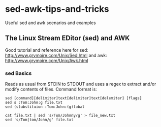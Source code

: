 # sed-awk-tips-and-tricks
Useful sed and awk scenarios and examples

## The Linux Stream EDitor (sed) and AWK
Good tutorial and reference here for sed:
http://www.grymoire.com/Unix/Sed.html
and awk:
http://www.grymoire.com/Unix/Awk.html

### sed Basics
Reads as usual from STDIN to STDOUT and uses a regex to extract and/or modify contents of files. Command format is:
```
sed [command][delimiter]text[delimiter]text[delemiter] [flags]
sed s :Tom:John:g file.txt
sed (s)ubstituion :Tom:John:(g)lobal
```

```
cat file.txt | sed 's/Tom/Johnny/g' > file_new.txt
sed 's/Tom|tom/John/g' file.txt
```
